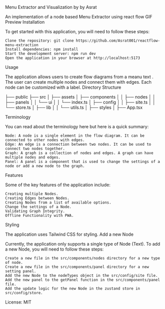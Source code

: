 Menu Extractor and Visualization by by Asrat

An implementation of a node based Menu Extractor using react flow GIF Preview
Installation

To get started with this application, you will need to follow these steps:

    Clone the repository: git clone https://github.com/Asrat001/reactflow-menu-extraction
    Install dependencies: npm install
    Start the development server: npm run dev
    Open the application in your browser at http://localhost:5173

Usage

The application allows users to create flow diagrams from a meanu text . The user can create multiple nodes and connect them with edges. Each node can be customized with a label.
Directory Structure

├── public
├── src
│   ├── assets
│   ├── components
│   │   ├── nodes
│   │   ├── panels
│   │   └── ui
│   │   └── index.ts
│   ├── config
│   │   ├── site.ts
│   │   └── store.ts
│   ├── lib
│   │   └── utils.ts
│   ├── styles
│   ├── App.tsx

Terminology

You can read about the terminology here but here is a quick summary:

    Node: A node is a single element in the flow diagram. It can be connected to other nodes with edges.
    Edge: An edge is a connection between two nodes. It can be used to connect two nodes together.
    Graph: A graph is a collection of nodes and edges. A graph can have multiple nodes and edges.
    Panel: A panel is a component that is used to change the settings of a node or add a new node to the graph.

Features

Some of the key features of the application include:

    Creating multiple Nodes.
    Creating Edges between Nodes.
    Creating Nodes from a list of available options.
    Change the settings of a Node.
    Validating Graph Integrity.
    Offline Functionality with PWA.

Styling

The application uses Tailwind CSS for styling.
Add a new Node

Currently, the application only supports a single type of Node (Text). To add a new Node, you will need to follow these steps:

    Create a new file in the src/components/nodes directory for a new type of node.
    Create a new file in the src/components/panel directory for a new setting panel.
    Add the new Node to the nodeTypes object in the src/config/site file.
    Add the new panel to the getPanel function in the src/components/panel file.
    Add the update logic for the new Node in the zustand store in src/config/store.

License: MIT
